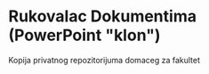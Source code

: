 <h1>Rukovalac Dokumentima (PowerPoint "klon")</h1>
Kopija privatnog repozitorijuma domaceg za fakultet
